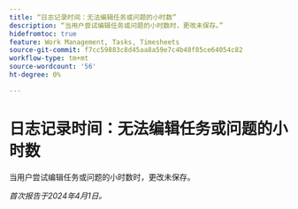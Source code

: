 ```yaml
---
title: “日志记录时间：无法编辑任务或问题的小时数”
description: “当用户尝试编辑任务或问题的小时数时，更改未保存。”
hidefromtoc: true
feature: Work Management, Tasks, Timesheets
source-git-commit: f7cc59883c8d45aa8a59e7c4b48f85ce64054c82
workflow-type: tm+mt
source-wordcount: '56'
ht-degree: 0%

---
```



# 日志记录时间：无法编辑任务或问题的小时数

当用户尝试编辑任务或问题的小时数时，更改未保存。

_首次报告于2024年4月1日。_

